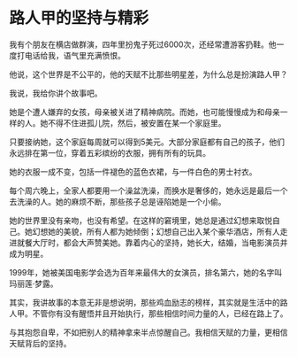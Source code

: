 # 路人甲的坚持与精彩

我有个朋友在横店做群演，四年里扮鬼子死过6000次，还经常遭游客扔鞋。他一度打电话给我，语气里充满愤恨。 

他说，这个世界是不公平的，他的天赋不比那些明星差，为什么总是扮演路人甲？ 

我说，我给你讲个故事吧。 

她是个遭人嫌弃的女孩，母亲被关进了精神病院。而她，也可能慢慢成为和母亲一样的人。她不得不住进孤儿院，然后，被安置在某一个家庭里。 

只要接纳她，这个家庭每周就可以得到5美元。大部分家庭都有自己的孩子，他们永远排在第一位，穿着五彩缤纷的衣服，拥有所有的玩具。 

她的衣服一成不变，包括一件褪色的蓝色衣裙，与一件白色的男士衬衣。 

每个周六晚上，全家人都要用一个澡盆洗澡，而换水是奢侈的，她永远是最后一个去洗澡的人。她的麻烦不断，那些孩子总是诬陷她是一个小偷。 

她的世界里没有亲吻，也没有希望。在这样的窘境里，她总是通过幻想来取悦自己。她幻想她的美貌，所有人都为她倾倒；幻想自己出入某个豪华酒店，所有人走进就餐大厅时，都会大声赞美她。靠着内心的坚持，她长大，结婚，当电影演员并成为明星。 

1999年，她被美国电影学会选为百年来最伟大的女演员，排名第六，她的名字叫玛丽莲·梦露。 

其实，我讲故事的本意无非是想说明，那些鸡血励志的榜样，其实就是生活中的路人甲。不管你有没有醒悟并且开始执行，那些相信时间力量的人，已经在路上了。 

与其抱怨自卑，不如把别人的精神拿来半点惊醒自己。我相信天赋的力量，更相信天赋背后的坚持。